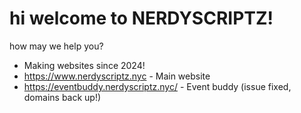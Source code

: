 # hi welcome to NERDYSCRIPTZ!
how may we help you?

- Making websites since 2024!
- https://www.nerdyscriptz.nyc - Main website
- https://eventbuddy.nerdyscriptz.nyc/ - Event buddy (issue fixed, domains back up!)
